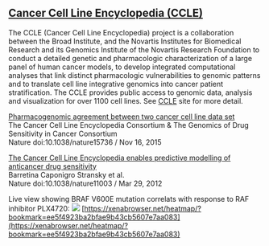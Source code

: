 ## [Cancer Cell Line Encyclopedia (CCLE)](https://portals.broadinstitute.org/ccle)

The CCLE (Cancer Cell Line Encyclopedia) project is a collaboration between the Broad Institute, and the Novartis Institutes for Biomedical Research and its Genomics Institute of the Novartis Research Foundation to conduct a detailed genetic and pharmacologic characterization of a large panel of human cancer models, to develop integrated computational analyses that link distinct pharmacologic vulnerabilities to genomic patterns and to translate cell line integrative genomics into cancer patient stratification. The CCLE provides public access to genomic data, analysis and visualization for over 1100 cell lines. See [CCLE](https://portals.broadinstitute.org/ccle/about) site for more detail.

[Pharmacogenomic agreement between two cancer cell line data set](http://www.nature.com/nature/journal/vaop/ncurrent/full/nature15736.html)<br>
The Cancer Cell Line Encyclopedia Consortium & The Genomics of Drug Sensitivity in Cancer Consortium<br>
Nature doi:10.1038/nature15736   /  Nov 16, 2015

[The Cancer Cell Line Encyclopedia enables predictive modelling of anticancer drug sensitivity](http://www.nature.com/nature/journal/v483/n7391/full/nature11003.html)<br>
Barretina Caponigro Stransky et al.<br>
Nature doi:10.1038/nature11003   /  Mar 29, 2012

Live view showing BRAF V600E mutation correlats with response to RAF inhibitor PLX4720:
<a href="https://xenabrowser.net/heatmap/?bookmark=ee5f4923ba2bfae9b43cb5607e7aa083"><img src="https://github.com/ucscXena/cohortMetaData/blob/master/cohort_Cancer%20Cell%20Line%20Encyclopedia%20(CCLE)/BRAF-01.png?raw=true"></a>
[https://xenabrowser.net/heatmap/?bookmark=ee5f4923ba2bfae9b43cb5607e7aa083](https://xenabrowser.net/heatmap/?bookmark=ee5f4923ba2bfae9b43cb5607e7aa083)

